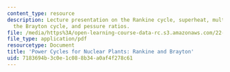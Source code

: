 ```yaml
---
content_type: resource
description: Lecture presentation on the Rankine cycle, superheat, multi-fluid cycles,
  the Brayton cycle, and pessure ratios.
file: /media/https%3A/open-learning-course-data-rc.s3.amazonaws.com/22-091-nuclear-reactor-safety-spring-2008/7183694b3c0e1c088b34a0af4f278c61_MIT22_091S08_lec08.pdf
file_type: application/pdf
resourcetype: Document
title: 'Power Cycles for Nuclear Plants: Rankine and Brayton'
uid: 7183694b-3c0e-1c08-8b34-a0af4f278c61
---
```

